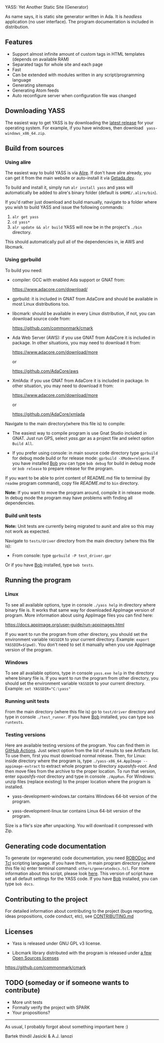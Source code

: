 YASS: Yet Another Static Site (Generator)

As name says, it is static site generator written in Ada. It is *headless*
application (no user interface). The program documentation is included in
distribution.

## Features

* Support almost infinite amount of custom tags in HTML templates (depends
  on available RAM)
* Separated tags for whole site and each page
* Fast
* Can be extended with modules written in any script/programming language
* Generating sitemaps
* Generating Atom feeds
* Auto reconfigure server when configuration file was changed

## Downloading YASS

The easiest way to get YASS is by downloading the [latest release](https://github.com/yet-another-static-site-generator/yass/releases/latest) for your operating system.  For example, if you have windows, then download ` yass-windows_x86_64.zip`.

## Build from sources

### Using alire

The easiest way to build YASS is via [Alire](https://alire.ada.dev/).  If don't
 have alire already, you can get it from the main website or auto-install it via
 [Getada.dev](https://www.getada.dev/).

To build and install it, simply run `alr install yass` and yass will automatically be 
added to alire's binary folder (default is `$HOME/.alire/bin`).

If you'd rather just download and build manually, navigate to a folder where you
 wish to build YASS and issue the following commands:
 1. `alr get yass`
 2. `cd yass*`
 3. `alr update && alr build`
 YASS will now be in the project's `./bin` directory.

This should automatically pull all of the dependencies in, ie AWS and libcmark.

### Using gprbuild

To build you need:

* compiler: GCC with enabled Ada support or GNAT from:

  https://www.adacore.com/download/

* gprbuild: it is included in GNAT from AdaCore and should be available in most
  Linux distributions too.

* libcmark: should be available in every Linux distribution, if not, you
  can download source code from:

  https://github.com/commonmark/cmark

* Ada Web Server (AWS): if you use GNAT from AdaCore it is included in
  package. In other situations, you may need to download it from:

  https://www.adacore.com/download/more

  or

  https://github.com/AdaCore/aws

* XmlAda: if you use GNAT from AdaCore it is included in package. In other
  situation, you may need to download it from:

  https://www.adacore.com/download/more

  or

  https://github.com/AdaCore/xmlada

Navigate to the main directory(where this file is) to compile:

* The easiest way to compile program is use Gnat Studio included in
  GNAT. Just run GPS, select *yass.gpr* as a project file and select option
  `Build All`.

* If you prefer using console: in main source code directory type `gprbuild`
  for debug mode build or for release mode: `gprbuild -XMode=release`. If you
  have installed [Bob](https://github.com/thindil/bob) you can type `bob debug`
  for build in debug mode or `bob release` to prepare release for the program.

If you want to be able to print content of README.md file to terminal (by
`readme` program command), copy file *README.md* to `bin` directory.

**Note:** If you want to move the program around, compile it in release mode. In
debug mode the program may have problems with finding all dependencies.

### Build unit tests

**Note:** Unit tests are currently being migrated to aunit and alire so this may
not work as expected.

Navigate to `tests/driver` directory from the main directory (where this
file is):

* From console: type `gprbuild -P test_driver.gpr`

Or if you have [Bob](https://github.com/thindil/bob) installed, type
`bob tests`.

## Running the program

### Linux

To see all available options, type in console `./yass help` in directory where
binary file is. It works that same way for downloaded AppImage version of
program. More information about using AppImage files you can find here:

https://docs.appimage.org/user-guide/run-appimages.html

If you want to run the program from other directory, you should set the
environment variable `YASSDIR` to your current directory. Example:
`export YASSDIR=$(pwd)`. You don't need to set it manually when you use
AppImage version of the program.

### Windows

To see all available options, type in console `yass.exe help` in the directory
where binary file is. If you want to run the program from other directory, you
should set the environment variable `YASSDIR` to your current directory.
Example: `set YASSDIR="C:\yass"`

### Running unit tests

From the main directory (where this file is) go to `test/driver` directory
and type in console `./test_runner`. If you have [Bob](https://github.com/thindil/bob)
installed, you can type `bob runtests`.

### Testing versions

Here are available testing versions of the program. You can find them
in [GitHub Actions](https://github.com/yet-another-static-site-generator/yass/actions/workflows/ada.yml).
Just select option from the list of results to see Artifacts list.
To use them, first you must download normal release. Then, for Linux: inside
directory where the program is, type `./yass-x86_64.AppImage --appimage-extract`
to extract whole program to directory *squashfs-root*. And then move files
from the archive to the proper location. To run that version, enter
*squashfs-root* directory and type in console `./AppRun`. For Windows:
unzip files (replace existing) to the proper location where the program is installed.

* yass-development-windows.tar contains Windows 64-bit version of the program.

* yass-development-linux.tar contains Linux 64-bit version of the program.

Size is a file's size after unpacking. You will download it compressed with
Zip.

## Generating code documentation

To generate (or regenerate) code documentation, you need [ROBODoc](https://rfsber.home.xs4all.nl/Robo/)
and [Tcl](https://tcl.tk) scripting language. If you have them, in main program
directory (where this file is) enter terminal command: `others/generatedocs.tcl`.
For more information about this script, please look [here](https://github.com/thindil/roboada#generatedocspy).
This version of script have set all default settings for the YASS code. If you
have [Bob](https://github.com/thindil/bob) installed, you can type
`bob docs`.

## Contributing to the project
For detailed information about contributing to the project (bugs reporting,
ideas propositions, code conduct, etc), see [CONTRIBUTING.md](CONTRIBUTING.md)

## Licenses

* Yass is released under GNU GPL v3 license.

* Libcmark library distributed with the program is released under
[a few Open Sources licenses](https://github.com/commonmark/cmark/blob/master/COPYING)

https://github.com/commonmark/cmark

## TODO (someday or if someone wants to contribute)

* More unit tests
* Formally verify the project with SPARK
* Your propositions?

----

As usual, I probably forgot about something important here :)

Bartek thindil Jasicki & A.J. Ianozi

